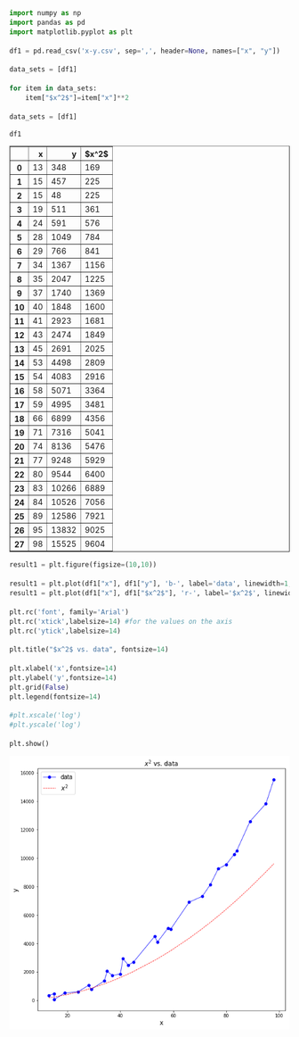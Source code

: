 

```python
import numpy as np
import pandas as pd
import matplotlib.pyplot as plt

df1 = pd.read_csv('x-y.csv', sep=',', header=None, names=["x", "y"])

data_sets = [df1]

for item in data_sets:
    item["$x^2$"]=item["x"]**2

data_sets = [df1]
```


```python
df1
```




<div>
<style scoped>
    .dataframe tbody tr th:only-of-type {
        vertical-align: middle;
    }

    .dataframe tbody tr th {
        vertical-align: top;
    }

    .dataframe thead th {
        text-align: right;
    }
</style>
<table border="1" class="dataframe">
  <thead>
    <tr style="text-align: right;">
      <th></th>
      <th>x</th>
      <th>y</th>
      <th>$x^2$</th>
    </tr>
  </thead>
  <tbody>
    <tr>
      <th>0</th>
      <td>13</td>
      <td>348</td>
      <td>169</td>
    </tr>
    <tr>
      <th>1</th>
      <td>15</td>
      <td>457</td>
      <td>225</td>
    </tr>
    <tr>
      <th>2</th>
      <td>15</td>
      <td>48</td>
      <td>225</td>
    </tr>
    <tr>
      <th>3</th>
      <td>19</td>
      <td>511</td>
      <td>361</td>
    </tr>
    <tr>
      <th>4</th>
      <td>24</td>
      <td>591</td>
      <td>576</td>
    </tr>
    <tr>
      <th>5</th>
      <td>28</td>
      <td>1049</td>
      <td>784</td>
    </tr>
    <tr>
      <th>6</th>
      <td>29</td>
      <td>766</td>
      <td>841</td>
    </tr>
    <tr>
      <th>7</th>
      <td>34</td>
      <td>1367</td>
      <td>1156</td>
    </tr>
    <tr>
      <th>8</th>
      <td>35</td>
      <td>2047</td>
      <td>1225</td>
    </tr>
    <tr>
      <th>9</th>
      <td>37</td>
      <td>1740</td>
      <td>1369</td>
    </tr>
    <tr>
      <th>10</th>
      <td>40</td>
      <td>1848</td>
      <td>1600</td>
    </tr>
    <tr>
      <th>11</th>
      <td>41</td>
      <td>2923</td>
      <td>1681</td>
    </tr>
    <tr>
      <th>12</th>
      <td>43</td>
      <td>2474</td>
      <td>1849</td>
    </tr>
    <tr>
      <th>13</th>
      <td>45</td>
      <td>2691</td>
      <td>2025</td>
    </tr>
    <tr>
      <th>14</th>
      <td>53</td>
      <td>4498</td>
      <td>2809</td>
    </tr>
    <tr>
      <th>15</th>
      <td>54</td>
      <td>4083</td>
      <td>2916</td>
    </tr>
    <tr>
      <th>16</th>
      <td>58</td>
      <td>5071</td>
      <td>3364</td>
    </tr>
    <tr>
      <th>17</th>
      <td>59</td>
      <td>4995</td>
      <td>3481</td>
    </tr>
    <tr>
      <th>18</th>
      <td>66</td>
      <td>6899</td>
      <td>4356</td>
    </tr>
    <tr>
      <th>19</th>
      <td>71</td>
      <td>7316</td>
      <td>5041</td>
    </tr>
    <tr>
      <th>20</th>
      <td>74</td>
      <td>8136</td>
      <td>5476</td>
    </tr>
    <tr>
      <th>21</th>
      <td>77</td>
      <td>9248</td>
      <td>5929</td>
    </tr>
    <tr>
      <th>22</th>
      <td>80</td>
      <td>9544</td>
      <td>6400</td>
    </tr>
    <tr>
      <th>23</th>
      <td>83</td>
      <td>10266</td>
      <td>6889</td>
    </tr>
    <tr>
      <th>24</th>
      <td>84</td>
      <td>10526</td>
      <td>7056</td>
    </tr>
    <tr>
      <th>25</th>
      <td>89</td>
      <td>12586</td>
      <td>7921</td>
    </tr>
    <tr>
      <th>26</th>
      <td>95</td>
      <td>13832</td>
      <td>9025</td>
    </tr>
    <tr>
      <th>27</th>
      <td>98</td>
      <td>15525</td>
      <td>9604</td>
    </tr>
  </tbody>
</table>
</div>




```python
result1 = plt.figure(figsize=(10,10))

result1 = plt.plot(df1["x"], df1["y"], 'b-', label='data', linewidth=1, marker='o')
result1 = plt.plot(df1["x"], df1["$x^2$"], 'r-', label='$x^2$', linewidth=1, linestyle='--')

plt.rc('font', family='Arial')
plt.rc('xtick',labelsize=14) #for the values on the axis
plt.rc('ytick',labelsize=14)

plt.title("$x^2$ vs. data", fontsize=14)

plt.xlabel('x',fontsize=14)
plt.ylabel('y',fontsize=14)
plt.grid(False)
plt.legend(fontsize=14)

#plt.xscale('log')
#plt.yscale('log')

plt.show()
```


![png](plot_files/plot_2_0.png)

